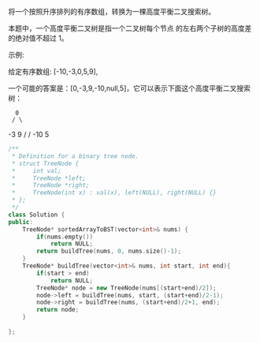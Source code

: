 将一个按照升序排列的有序数组，转换为一棵高度平衡二叉搜索树。

本题中，一个高度平衡二叉树是指一个二叉树每个节点 的左右两个子树的高度差的绝对值不超过 1。

示例:

给定有序数组: [-10,-3,0,5,9],

一个可能的答案是：[0,-3,9,-10,null,5]，它可以表示下面这个高度平衡二叉搜索树：

      0
     / \
   -3   9
   /   /
 -10  5  


```cpp
/**
 * Definition for a binary tree node.
 * struct TreeNode {
 *     int val;
 *     TreeNode *left;
 *     TreeNode *right;
 *     TreeNode(int x) : val(x), left(NULL), right(NULL) {}
 * };
 */
class Solution {
public:
    TreeNode* sortedArrayToBST(vector<int>& nums) {
        if(nums.empty())
            return NULL;
        return buildTree(nums, 0, nums.size()-1);
    }
    TreeNode* buildTree(vector<int>& nums, int start, int end){
        if(start > end)
            return NULL;
        TreeNode* node = new TreeNode(nums[(start+end)/2]);
        node->left = buildTree(nums, start, (start+end)/2-1);
        node->right = buildTree(nums, (start+end)/2+1, end);
        return node;
    }
    
};
```
